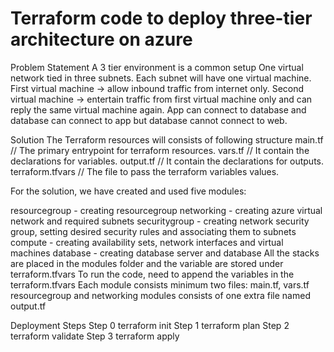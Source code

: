 # Terraform code to deploy three-tier architecture on azure
Problem Statement
A 3 tier environment is a common setup
One virtual network tied in three subnets.
Each subnet will have one virtual machine.
First virtual machine -> allow inbound traffic from internet only.
Second virtual machine -> entertain traffic from first virtual machine only and can reply the same virtual machine again.
App can connect to database and database can connect to app but database cannot connect to web.

Solution
The Terraform resources will consists of following structure
 main.tf                   // The primary entrypoint for terraform resources.
vars.tf                   // It contain the declarations for variables.
output.tf                 // It contain the declarations for outputs.
terraform.tfvars          // The file to pass the terraform variables values.

For the solution, we have created and used five modules:

resourcegroup - creating resourcegroup
networking - creating azure virtual network and required subnets
securitygroup - creating network security group, setting desired security rules and associating them to subnets
compute - creating availability sets, network interfaces and virtual machines
database - creating database server and database
All the stacks are placed in the modules folder and the variable are stored under terraform.tfvars
To run the code, need to append the variables in the terraform.tfvars
Each module consists minimum two files: main.tf, vars.tf
resourcegroup and networking modules consists of one extra file named output.tf

Deployment
Steps
Step 0 terraform init
Step 1 terraform plan
Step 2 terraform validate
Step 3 terraform apply
